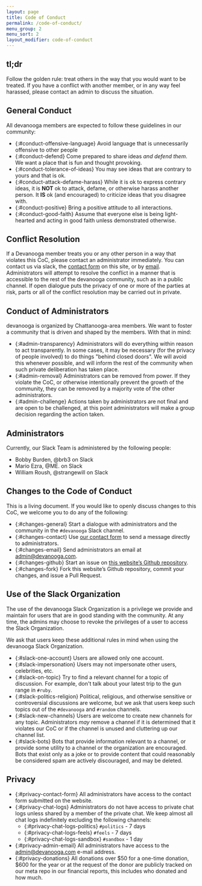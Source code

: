 ```yaml
---
layout: page
title: Code of Conduct
permalink: /code-of-conduct/
menu_group: 2
menu_sort: 2
layout_modifier: code-of-conduct
---
```


## tl;dr
Follow the golden rule: treat others in the way that you would want to be treated. If you have a conflict with another member, or in any way feel harassed, please contact an admin to discuss the situation.

## General Conduct
All devanooga members are expected to follow these guidelines in our community:

- {:#conduct-offensive-language} Avoid language that is unnecessarily offensive to other people
- {:#conduct-defend} Come prepared to share ideas _and defend them_. We want a place that is fun and thought provoking.
- {:#conduct-tolerance-of-ideas} You may see ideas that are contrary to yours and that is ok.
- {:#conduct-attack-defame-harass} While it is ok to express contrary ideas, it is **NOT** ok to attack, defame, or otherwise harass another person. It **IS** ok (and encouraged) to criticize ideas that you disagree with.
- {:#conduct-positive} Bring a positive attitude to all interactions.
- {:#conduct-good-faith} Assume that everyone else is being light-hearted and acting in good faith unless demonstrated otherwise.

## Conflict Resolution
If a Devanooga member treats you or any other person in a way that violates this CoC, please contact an administrator immediately. You can contact us via slack, the [contact form](/contact/) on this site, or by [email](mailto:admin@devanooga.com).
Administrators will attempt to resolve the conflict in a manner that is accessible to the rest of the devanooga community, such as in a public channel. If open dialogue puts the privacy of one or more of the parties at risk, parts or all of the conflict resolution may be carried out in private.

## Conduct of Administrators
devanooga is organized by Chattanooga-area members. We want to foster a community that is driven and shaped by the members. With that in mind:

- {:#admin-transparency} Administrators will do everything within reason to act transparently. In some cases, it may be necessary (for the privacy of people involved) to do things "behind closed doors". We will avoid this whenever possible, and will inform the rest of the community when such private deliberation has taken place.
- {:#admin-removal} Administrators can be removed from power. If they violate the CoC, or otherwise intentionally prevent the growth of the community, they can be removed by a majority vote of the other administrators.
- {:#admin-challenge} Actions taken by administrators are not final and are open to be challenged, at this point administrators will make a group decision regarding the action taken.

## Administrators
Currently, our Slack Team is administered by the following people:
- Bobby Burden, @brb3 on Slack
- Mario Ezra, @ME. on Slack
- William Roush, @strangewill on Slack

## Changes to the Code of Conduct
This is a living document. If you would like to openly discuss changes to this CoC, we welcome you to do any of the following:
- {:#changes-general} Start a dialogue with administrators and the community in the `#devanooga` Slack channel.
- {:#changes-contact} Use [our contact form](/contact) to send a message directly to administrators.
- {:#changes-email} Send administrators an email at <admin@devanooga.com>.
- {:#changes-github} Start an issue on [this website’s Github repository](https://github.com/devanooga/devanooga.github.io).
- {:#changes-fork} Fork this website’s Github repository, commit your changes, and issue a Pull Request.

## Use of the Slack Organization
The use of the devanooga Slack Organization is a privilege we provide and maintain for users that are in good standing with the community. At any time, the admins may choose to revoke the privileges of a user to access the Slack Organization.

We ask that users keep these additional rules in mind when using the devanooga Slack Organization.

- {:#slack-one-account} Users are allowed only one account.
- {:#slack-impersonation} Users may not impersonate other users, celebrities, etc.
- {:#slack-on-topic} Try to find a relevant channel for a topic of discussion. For example, don't talk about your latest trip to the gun range in `#ruby`.
- {:#slack-politics-religion} Political, religious, and otherwise sensitive or controversial discussions are welcome, but we ask that users keep such topics out of the `#devanooga` and `#random` channels.
- {:#slack-new-channels} Users are welcome to create new channels for any topic. Administrators _may_ remove a channel if it is determined that it violates our CoC or if the channel is unused and cluttering up our channel list.
- {:#slack-bots} Bots that provide information relevant to a channel, or provide some utility to a channel or the organization are encouraged. Bots that exist only as a joke or to provide content that could reasonably be considered spam are actively discouraged, and may be deleted.

## Privacy

- {:#privacy-contact-form} All administrators have access to the contact form submitted on the website.
- {:#privacy-chat-logs} Administrators do not have access to private chat logs unless shared by a member of the private chat. We keep almost all chat logs indefinitely excluding the following channels:
  - {:#privacy-chat-logs-politics} `#politics` - 7 days
  - {:#privacy-chat-logs-feels} `#feels` - 7 days
  - {:#privacy-chat-logs-sandbox} `#sandbox` - 1 day 
- {:#privacy-admin-email} All administrators have access to the <admin@devanooga.com> e-mail address.
- {:#privacy-donations} All donations over $50 for a one-time donation, $600 for the year or at the request of the donor are publicly tracked on our meta repo in our financial reports, this includes who donated and how much.
